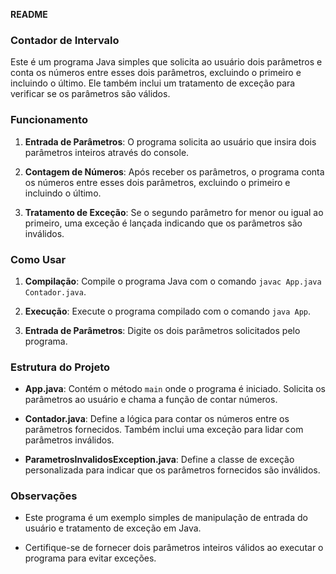 **README**

### Contador de Intervalo

Este é um programa Java simples que solicita ao usuário dois parâmetros e conta os números entre esses dois parâmetros, excluindo o primeiro e incluindo o último. Ele também inclui um tratamento de exceção para verificar se os parâmetros são válidos.

### Funcionamento

1. **Entrada de Parâmetros**: O programa solicita ao usuário que insira dois parâmetros inteiros através do console.

2. **Contagem de Números**: Após receber os parâmetros, o programa conta os números entre esses dois parâmetros, excluindo o primeiro e incluindo o último.

3. **Tratamento de Exceção**: Se o segundo parâmetro for menor ou igual ao primeiro, uma exceção é lançada indicando que os parâmetros são inválidos.

### Como Usar

1. **Compilação**: Compile o programa Java com o comando `javac App.java Contador.java`.

2. **Execução**: Execute o programa compilado com o comando `java App`.

3. **Entrada de Parâmetros**: Digite os dois parâmetros solicitados pelo programa.

### Estrutura do Projeto

- **App.java**: Contém o método `main` onde o programa é iniciado. Solicita os parâmetros ao usuário e chama a função de contar números.

- **Contador.java**: Define a lógica para contar os números entre os parâmetros fornecidos. Também inclui uma exceção para lidar com parâmetros inválidos.

- **ParametrosInvalidosException.java**: Define a classe de exceção personalizada para indicar que os parâmetros fornecidos são inválidos.

### Observações

- Este programa é um exemplo simples de manipulação de entrada do usuário e tratamento de exceção em Java.

- Certifique-se de fornecer dois parâmetros inteiros válidos ao executar o programa para evitar exceções.
